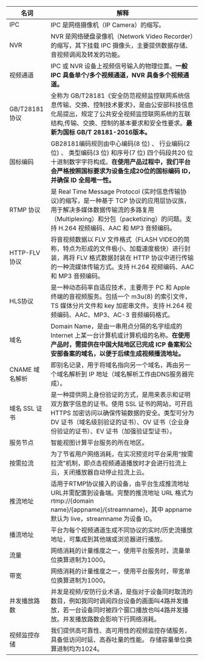 

| 名词          | 解释                                                         |
| ------------- | ------------------------------------------------------------ |
| IPC           | IPC 是网络摄像机（IP Camera）的缩写。                         |
| NVR           | NVR 是网络硬盘录像机（Network Video Recorder）的缩写，其下挂载 IPC 摄像头，主要提供数据存储、音视频调阅及转发的功能。 |
| 视频通道      | IPC 或 NVR 设备上视频信号输入的物理位置。**一般 IPC 具备单个/多个视频通道，NVR 具备多个视频通道。** |
| GB/T28181 协议 | 全称为 GB/T28181《安全防范视频监控联网系统信息传输、交换、控制技术要求》，是由公安部科技信息化局提出，规定了公共安全视频监控联网系统的互联结构,传输、交换、控制的基本要求和安全性要求。**最新为国标 GB/T 28181-2016版本。** |
| 国标编码      | GB28181编码规则由中心编码(8 位) 、 行业编码(2 位) 、 类型编码(3 位) 和序号(7 位) 四个码段共20 位十进制数字字符构成。**在使用产品过程中，我们平台会严格按照国标要求为设备生成20位的国标编码 ID，并确保 ID 全局唯一性。** |
| RTMP 协议      | 是 Real Time Message Protocol (实时信息传输协议)的缩写，是一种基于 TCP 协议的应用层协议族，用于解决多媒体数据传输流的多路复用（Multiplexing）和分包（packetizing）的问题。支持 H.264 视频编码、AAC 和 MP3 音频编码。 |
| HTTP-FLV 协议  | 将音视频数据以 FLV 文件格式（FLASH VIDEO的简称，特点为形成的文件极小、加载速度极快）进行封装，再将 FLV 格式数据封装在 HTTP 协议中进行传输的一种流媒体传输方式。支持 H.264 视频编码、AAC 和 MP3 音频编码。 |
| HLS协议       | 是一种动态码率自适应技术，主要用于 PC 和 Apple 终端的音视频服务。包括一个 m3u(8) 的索引文件，TS 媒体分片文件和 key 加密串文件。支持 H.264 视频编码、AAC、MP3、AC-3 音频编码格式。 |
| 域名          | Domain Name，是由一串用点分隔的名字组成的 Internet 上某一台计算机或计算机组的名称。**在使用产品时，需提供在中国大陆地区已完成 ICP 备案和公安部备案的域名，以便于后续生成视频播流地址。** |
| CNAME 域名解析 | 即别名记录，用于将域名指向另一个域名，再由另一个域名解析到 IP 地址（域名解析工作由DNS服务器完成）。 |
| 域名 SSL 证书   | 是一种提供网上身份验证的方式，是用来表示和证明双方数字信息的证书。使用 SSL 证书的网站，可开启 HTTPS 加密访问以确保传输数据的安全。类型可分为 DV 证书（域名级别验证的证书）、OV 证书（企业身份验证的证书）、EV 证书（加强验证型证书）。 |
| 服务节点      | 智能视图计算平台服务的所在地区。                             |
| 按需拉流      | 为了节省用户网络消耗，在实况预览时平台采用“按需拉流”机制，即点击视频通道播放时才会进行拉流上云，关闭播放器自动停止拉流上云。 |
| 推流地址      | 适用于RTMP协议接入的设备，由平台生成推流地址URL并需配置到设备端。完整的推流地址 URL 格式为 rtmp://{domain name}/{appname}/{streamname}，其中 appname 默认为 live，streamname 为设备 ID。 |
| 播流地址      | 平台为每个视频通道生成不同协议的实时/历史流播放地址，可集成到其他端或浏览器进行播放。 |
| 流量          | 网络消耗的计量维度之一，使用平台服务时，流量单位换算进制为1000。 |
| 带宽          | 网络消耗的计量维度之一，使用平台服务时，带宽单位换算进制为1000。 |
| 并发播放路数  | 并发是视频/安防行业术语，是指对于设备同时取流的数目，例如我同时调阅四台设备的画面叫4路并发播放，若一台设备同时被四个窗口播放也叫4路并发播放。并发播放路数会影响下行网络消耗。 |
| 视频监控存储  | 我们提供高可靠性、高可用性的视频监控存储服务，具备低访问时延、高吞吐量的性能。 存储容量单位换算进制均为1024。 |



